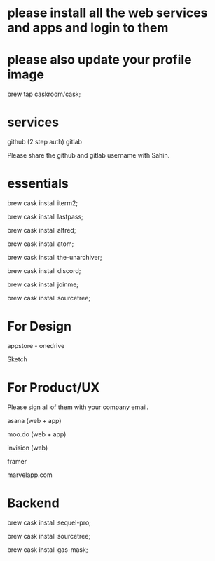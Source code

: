 # please install all the web services and apps and login to them 
# please also update your profile image

brew tap caskroom/cask;


# services
github (2 step auth)
gitlab 

Please share the github and gitlab username with Sahin.


# essentials 

brew cask install iterm2;

brew cask install lastpass;

brew cask install alfred;

brew cask install atom;

brew cask install the-unarchiver;

brew cask install discord;

brew cask install joinme;

brew cask install sourcetree;

# For Design

appstore - onedrive 

Sketch



# For Product/UX

Please sign all of them with your company email.

asana (web + app)

moo.do (web + app)

invision (web)

framer

marvelapp.com


# Backend

brew cask install sequel-pro;

brew cask install sourcetree;

brew cask install gas-mask;
